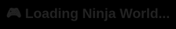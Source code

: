 <!DOCTYPE html><html lang="en">
<head>
  <meta charset="UTF-8" />
  <meta name="viewport" content="width=device-width, initial-scale=1.0" />
  <title>Your Buddy - Home</title>
  <link href="https://fonts.googleapis.com/css2?family=Orbitron:wght@600&family=Poppins:wght@400;600&display=swap" rel="stylesheet">
  <style>
    body {
      margin: 0;
      font-family: 'Poppins', sans-serif;
      background: url('https://i.imgur.com/3ZQ3ZFb.gif') no-repeat center center fixed;
      background-size: cover;
      color: #222;
      scroll-behavior: smooth;
    }#loader {
  position: fixed;
  top: 0; left: 0;
  width: 100%; height: 100%;
  background: #000;
  display: flex;
  justify-content: center;
  align-items: center;
  z-index: 9999;
}

#loader h1 {
  font-family: 'Orbitron', sans-serif;
  font-size: 28px;
  color: #4CAF50;
  animation: pulseText 1s infinite;
}

@keyframes pulseText {
  0% { opacity: 0.2; }
  50% { opacity: 1; }
  100% { opacity: 0.2; }
}

nav {
  position: fixed;
  top: 0;
  width: 100%;
  background: rgba(0, 0, 0, 0.85);
  padding: 12px 0;
  text-align: center;
  z-index: 1000;
  box-shadow: 0 0 12px #4CAF50;
}

nav a {
  color: #4CAF50;
  margin: 0 18px;
  text-decoration: none;
  font-weight: 600;
  font-family: 'Orbitron', sans-serif;
}

nav a:hover {
  text-shadow: 0 0 10px #4CAF50;
}

section {
  padding: 80px 20px 60px;
  max-width: 750px;
  margin: 90px auto 50px;
  background: rgba(255, 255, 255, 0.95);
  border-radius: 25px;
  box-shadow: 0 0 30px rgba(0, 0, 0, 0.2);
  text-align: center;
  transition: all 0.3s ease-in-out;
}

section:hover {
  transform: scale(1.01);
  box-shadow: 0 0 40px rgba(76, 175, 80, 0.4);
}

h1, h2 {
  font-family: 'Orbitron', sans-serif;
  color: #4CAF50;
  margin-bottom: 10px;
}

.profile-pic {
  width: 140px;
  height: 140px;
  border-radius: 50%;
  border: 4px solid #4CAF50;
  margin-bottom: 20px;
  object-fit: cover;
  animation: pulse 3s infinite;
}

@keyframes pulse {
  0% { transform: scale(1); }
  50% { transform: scale(1.05); }
  100% { transform: scale(1); }
}

iframe {
  width: 100%;
  height: 240px;
  border: none;
  border-radius: 12px;
  margin: 20px 0;
  box-shadow: 0 0 15px #bbb;
}

a.button, button {
  text-decoration: none;
  color: #fff;
  background-color: #4CAF50;
  padding: 12px 25px;
  border-radius: 10px;
  font-weight: bold;
  font-family: 'Orbitron', sans-serif;
  display: inline-block;
  margin: 12px 5px;
  transition: 0.3s;
  border: none;
  box-shadow: 0 0 10px #4CAF50;
}

a.button:hover, button:hover {
  background-color: #45a049;
  transform: scale(1.08);
  box-shadow: 0 0 20px #4CAF50;
}

footer {
  text-align: center;
  padding: 20px;
  color: #fff;
  font-size: 14px;
  background: rgba(0,0,0,0.8);
}

  </style>
</head>
<body>
  <div id="loader">
    <h1>🎮 Loading Ninja World...</h1>
  </div>  <nav>
    <a href="index.html">🏠 Home</a>
    <a href="chat.html">💬 Chat + MiniGame</a>
    <a href="support.html">🌟 Support Me</a>
    <a href="contact.html">📩 Contact</a>
  </nav>  <section id="home" style="display:none">
    <h1>🥷 Welcome to Ninja Gaming</h1>
    <img src="https://i.imgur.com/UoGgU9k.png" alt="Profile" class="profile-pic" />
    <p>I'm Vampire 👻 — your gaming ninja! I post edits, tutorials & fun videos. Join my ninja army now!</p><h2>🔥 Watch My Latest YouTube Video</h2>
<iframe src="https://www.youtube.com/embed/N9Ghy6IT49g" allowfullscreen></iframe>

<h2>📺 My YouTube Playlist</h2>
<iframe src="https://www.youtube.com/embed/videoseries?list=PLnoSfjdGy7ZYM4n5m_EtsFnuOoZ9IKC1y" allowfullscreen></iframe>

<p>
  <a href="https://youtube.com/@sub2vampire" class="button" target="_blank">🔗 Visit My Channel</a>
</p>

<h2>🕹️ My Roblox Profile</h2>
<p><strong>Username:</strong> thesuperboy920</p>
<p><strong>Status:</strong> 🟢 Always Gaming Ninja!</p>

  </section>  <footer>
    © 2025 Your Buddy | Ninja Edition | Designed in Acode with ⚡
  </footer>  <script>
    window.onload = function () {
      document.getElementById("loader").style.display = "none";
      document.getElementById("home").style.display = "block";
    };
  </script></body>
</html>
